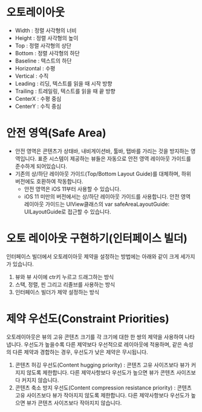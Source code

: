 # 오토레이아웃
- Width : 정렬 사각형의 너비
- Height : 정렬 사각형의 높이
- Top : 정렬 사각형의 상단
- Bottom : 정렬 사각형의 하단
- Baseline : 텍스트의 하단
- Horizontal : 수평
- Vertical : 수직
- Leading : 리딩, 텍스트를 읽을 때 시작 방향
- Trailing : 트레일링, 텍스트를 읽을 때 끝 방향
- CenterX : 수평 중심
- CenterY : 수직 중심

# 안전 영역(Safe Area)

- 안전 영역은 콘텐츠가 상태바, 내비게이션바, 툴바, 탭바를 가리는 것을 방지하는 영역입니다. 표준 시스템이 제공하는 뷰들은 자동으로 안전 영역 레이아웃 가이드를 준수하게 되어있습니다.
- 기존의 상/하단 레이아웃 가이드(Top/Bottom Layout Guide)를 대체하며, 하위 버전에도 호환하여 작동합니다.
    - 안전 영역은 iOS 11부터 사용할 수 있습니다.
    - iOS 11 미만의 버전에서는 상/하단 레이아웃 가이드를 사용합니다.
    안전 영역 레이아웃 가이드는 UIView클래스의 var safeAreaLayoutGuide: UILayoutGuide로 접근할 수 있습니다.
    
    
# 오토 레이아웃 구현하기(인터페이스 빌더)
인터페이스 빌더에서 오토레이아웃 제약을 설정하는 방법에는 아래와 같이 크게 세가지가 있습니다.
1. 뷰와 뷰 사이에 ctr키 누르고 드래그하는 방식
2. 스택, 정렬, 핀 그리고 리졸브를 사용하는 방식
3. 인터페이스 빌더가 제약 설정하는 방식

# 제약 우선도(Constraint Priorities)

오토레이아웃은 뷰의 고유 콘텐츠 크기를 각 크기에 대한 한 쌍의 제약을 사용하여 나타냅니다. 
우선도가 높을수록 다른 제약보다 우선적으로 레이아웃에 적용하며, 같은 속성의 다른 제약과 경합하는 경우, 우선도가 낮은 제약은 무시됩니다.

1. 콘텐츠 허깅 우선도(Content hugging priority) : 콘텐츠 고유 사이즈보다 뷰가 커지지 않도록 제한합니다. 
                                              다른 제약사항보다 우선도가 높으면 뷰가 콘텐츠 사이즈보다 커지지 않습니다.
2. 콘텐츠 축소 방지 우선도(Content compression resistance priority) : 콘텐츠 고유 사이즈보다 뷰가 작아지지 않도록 제한합니다. 
                                                                다른 제약사항보다 우선도가 높으면 뷰가 콘텐츠 사이즈보다 작아지지 않습니다.
